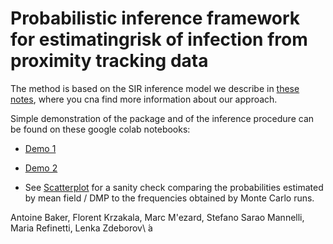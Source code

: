 # Probabilistic inference framework for estimatingrisk of infection from proximity tracking data

The method is based on the SIR inference model we describe in [these notes](https://www.overleaf.com/read/tfhcpbvhmcwq
), where you cna find more information about our approach.

Simple demonstration of the package and of the inference procedure can be found on these google colab notebooks:

- [Demo 1](https://colab.research.google.com/drive/15qClUFJl_mWTVL6e2VG9mgsAgRQ9Armb)

- [Demo 2](https://colab.research.google.com/drive/1DJP-8rYwjJU9p63HUYpiDYlod3riJvJs)

- See [Scatterplot](https://colab.research.google.com/drive/1QcK2ilzqRiE7bnHqrfxjHhXbwEs_12WU) for a sanity check comparing the probabilities estimated by mean field / DMP to the frequencies obtained by Monte Carlo runs.

Antoine Baker, Florent Krzakala, Marc M\'ezard, Stefano Sarao Mannelli, Maria Refinetti, Lenka Zdeborov\ ́a
